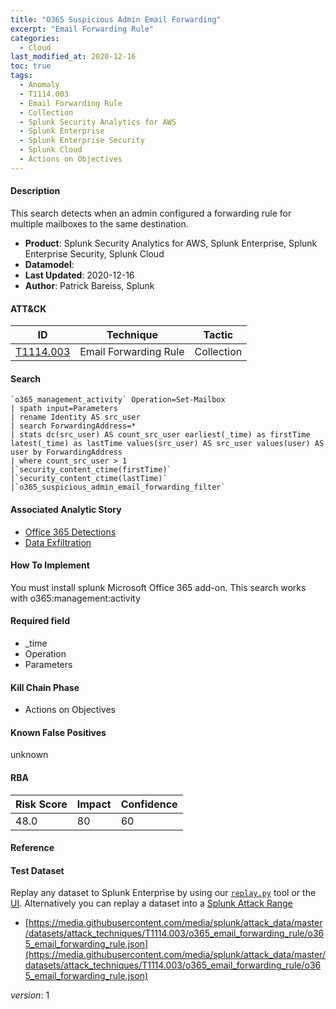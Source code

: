 ```yaml
---
title: "O365 Suspicious Admin Email Forwarding"
excerpt: "Email Forwarding Rule"
categories:
  - Cloud
last_modified_at: 2020-12-16
toc: true
tags:
  - Anomaly
  - T1114.003
  - Email Forwarding Rule
  - Collection
  - Splunk Security Analytics for AWS
  - Splunk Enterprise
  - Splunk Enterprise Security
  - Splunk Cloud
  - Actions on Objectives
---
```




#### Description

This search detects when an admin configured a forwarding rule for multiple mailboxes to the same destination.

- **Product**: Splunk Security Analytics for AWS, Splunk Enterprise, Splunk Enterprise Security, Splunk Cloud
- **Datamodel**: 
- **Last Updated**: 2020-12-16
- **Author**: Patrick Bareiss, Splunk


#### ATT&CK

| ID          | Technique   | Tactic       |
| ----------- | ----------- |--------------|
| [T1114.003](https://attack.mitre.org/techniques/T1114/003/) | Email Forwarding Rule | Collection |


#### Search

```
`o365_management_activity` Operation=Set-Mailbox 
| spath input=Parameters 
| rename Identity AS src_user 
| search ForwardingAddress=* 
| stats dc(src_user) AS count_src_user earliest(_time) as firstTime latest(_time) as lastTime values(src_user) AS src_user values(user) AS user by ForwardingAddress 
| where count_src_user > 1 
|`security_content_ctime(firstTime)` 
|`security_content_ctime(lastTime)` 
|`o365_suspicious_admin_email_forwarding_filter`
```

#### Associated Analytic Story
* [Office 365 Detections](_stories/office_365_detections)
* [Data Exfiltration](_stories/data_exfiltration)


#### How To Implement
You must install splunk Microsoft Office 365 add-on. This search works with o365:management:activity

#### Required field
* _time
* Operation
* Parameters


#### Kill Chain Phase
* Actions on Objectives


#### Known False Positives
unknown



#### RBA

| Risk Score  | Impact      | Confidence   |
| ----------- | ----------- |--------------|
| 48.0 | 80 | 60 |



#### Reference


#### Test Dataset
Replay any dataset to Splunk Enterprise by using our [`replay.py`](https://github.com/splunk/attack_data#using-replaypy) tool or the [UI](https://github.com/splunk/attack_data#using-ui).
Alternatively you can replay a dataset into a [Splunk Attack Range](https://github.com/splunk/attack_range#replay-dumps-into-attack-range-splunk-server)

* [https://media.githubusercontent.com/media/splunk/attack_data/master/datasets/attack_techniques/T1114.003/o365_email_forwarding_rule/o365_email_forwarding_rule.json](https://media.githubusercontent.com/media/splunk/attack_data/master/datasets/attack_techniques/T1114.003/o365_email_forwarding_rule/o365_email_forwarding_rule.json)


_version_: 1